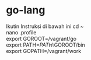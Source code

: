 # go-lang

Ikutin Instruksi di bawah ini
cd ~ <br>
nano .profile<br>
export GOROOT=/vagrant/go <br>
export PATH=$PATH:$GOROOT/bin <br>
export GOPATH=/vagrant/work <br>


